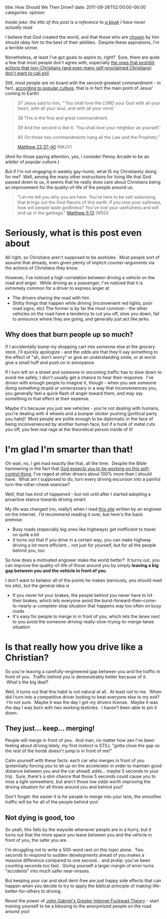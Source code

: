 title: How Should We Then Drive?
date: 2011-09-26T02:00:00-06:00
categories: opinion

_Inside joke: the title of this post is a reference to [a book](http://en.wikipedia.org/wiki/How_Should_We_Then_Live%3F) I have never actually read_

I believe that God created the world, and that those who are [chosen](http://en.wikipedia.org/wiki/Limited_atonement) by him should obey him to the best of their abilities.  Despite these aspirations, I'm a terrible sinner.

Nonetheless, at least I've got goals to aspire to, right?  Sure, there are quite a few that most people don't agree with, especially [the ones that prohibit actions that non-Christians (and even many self-proclaimed Christians) don't want to call evil](http://www.biblegateway.com/passage/?search=leviticus%2018:22&amp;version=MSG).

Still, most people are on board with the second-greatest commandment - in fact, [according to popular culture](http://store.penny-arcade.com/products/pat070181), that is in fact the main point of Jesus' coming to Earth!

> 37 Jesus said to him, "'You shall love the LORD your God with all your heart, with all your soul, and with all your mind.'
> 
> 
> 38 This is the first and great commandment.
> 
> 
> 39 And the second is like it: 'You shall love your neighbor as yourself.'
> 
> 
> 40 On these two commandments hang all the Law and the Prophets."
> 
> 
> [Matthew 22:37-40](http://www.biblegateway.com/passage/?search=matthew%2022:37-40&amp;version=MSG) (NKJV)

(And for those paying attention, yes, I consider Penny Arcade to be an arbiter of popular culture.)

But if I'm not engaging in weekly gay-hunts, what IS my Christianity doing for me?  Well, among the many other instructions for living life that God passed down to us, it seems that he really does care about Christians being an improvement for the quality-of-life of the people around us:

> "Let me tell you why you are here. You're here to be salt-seasoning that brings out the God-flavors of this earth. If you lose your saltiness, how will people taste godliness? You've lost your usefulness and will end up in the garbage." [Matthew 5:13](http://www.biblegateway.com/passage/?search=matthew%205:13&amp;version=MSG) (MSG)

# Seriously, what is this post even about

All right, so Christians aren't supposed to be assholes.  Most people sort of assume that already, even given plenty of implicit counter-arguments via the actions of Christians they know.

However, I've noticed a high correlation between driving a vehicle on the road and anger.  While driving as a passenger, I've noticed that it is extremely common for a driver to express anger at

*   The drivers sharing the road with him
*   Shitty things that happen while driving (inconvenient red lights, poor road signs, etc)
The former is by far the most common - the other vehicles on the road have a tendency to cut you off, slow you down, fail to announce where they are going, and generally just act like jerks.

## Why does that burn people up so much?

If I accidentally bump my shopping cart into someone else at the grocery store, I'll quickly apologize - and the odds are that they'll say something to the effect of "ah, don't worry" or give an understanding smile, or at worst give a small huff and push on in annoyance.

If I turn left on a street and someone in oncoming traffic has to slow down to avoid me safely, I don't usually get a chance to hear their response.  I've driven with enough people to imagine it, though - when you see someone doing something stupid or unnecessary in a way that inconveniences you, you generally feel a quick flash of anger toward them, and may say something to that effect at their expense.

Maybe it's because you just see vehicles - you're not dealing with humans, you're dealing with 4 wheels and a bumper sticker pushing [political party you hate]!  Most people are polite enough to be diplomatic in the face of being inconvenienced by another human face, but if a hunk of metal cuts you off, you feel real rage at the theoretical person inside of it!

# I'm glad I'm smarter than that!

Oh wait, no, I get mad exactly like that, all the time.  Despite the Bible hammering in the fact that [God expects you to be working on this self-control thing](http://www.openbible.info/topics/self-control), I've raged at other drivers about 100% more than I should have.  What am I supposed to do, turn every driving excursion into a painful turn-the-other-cheek exercise?

Well, that has kind of happened - but not until after I started adopting a proactive stance towards driving smart.

My life was changed (no, really!) when I read [this site](http://web.archive.org/web/20201109033625/http://trafficwaves.org/trafexp.html) written by an engineer on the internet.  I'd recommend reading it over, but here's the basic premise:

*   Busy roads (especially big ones like highways) get inefficient to travel on quite a bit
*   It turns out that if you drive in a certain way, you can make highway driving a lot more efficient... not just for yourself, but for all the people behind you, too.

So how does a motivated engineer make the world better?  It turns out, you can improve the quality-of-life of those around you by simply **leaving a big gap between you and the vehicle in front of you**.

I don't want to belabor all of the points he makes (seriously, you should read his site), but the general idea is

*   If you never hit your brakes, the people behind you never have to hit their brakes, which lets everyone avoid the burst-forward-then-come-to-nearly-a-complete-stop situation that happens way too often on busy roads
*   It's easy for people to merge in in front of you, which lets the lanes next to you avoid the someone-driving-really-slow-trying-to-merge-lanes situation

# Is that really how you drive like a Christian?

So you're leaving a carefully-engineered gap between you and the traffic in front of you.  Traffic behind you is demonstrably better because of it.  What's the big deal?

Well, it turns out that this habit is not natural at all.  At least not to me.  When did I turn into a competitive driver looking to beat everyone else to my exit?  I'm not sure.  Maybe it was the day I got my drivers license.  Maybe it was the day I was born with two working testicles.  I haven't been able to pin it down.

## They just... keep... merging!

People will merge in front of you.  And man, no matter how zen I've been feeling about driving lately, my first instinct is STILL "gotta close the gap so the rest of the horde doesn't jump in in front of me!"

Calm yourself with these facts: each car who merges in front of you (potentially forcing you to let up on the accelerator in order to maintain good distance between you and the car ahead) adds... maybe 5 seconds to your trip.  Sure, there's a slim chance that those 5 seconds could cause you to miss a light somewhere, but aren't those low odds worth improving the driving situation for all those around you and behind you?

Don't forget: the easier it is for people to merge into your lane, the smoother traffic will be for all of the people behind you!

## Not dying is good, too

So yeah, this falls by the wayside whenever people are in a hurry, but it turns out that the more space you leave between you and the vehicle in front of you, the safer you are.

I'm struggling not to write a 500-word rant on this topic alone.  Two seconds to respond to sudden developments ahead of you makes a massive difference compared to one second... and protip: you've been counting seconds too fast.  Giving yourself a larger margin of error turns "accidents" into much safer near-misses.

But keeping your car and skull dent-free are just happy side effects that can happen when you decide to try to apply the biblical principle of making-life-better-for-others to driving.

Resist the power of [John Gabriel's Greater Internet Fuckwad Theory](http://www.penny-arcade.com/comic/2004/3/19/) - start training yourself to be a blessing to the anonymized people on the road around you!
